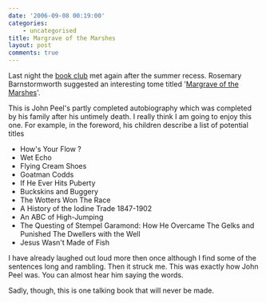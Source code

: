 ```yaml
---
date: '2006-09-08 00:19:00'
categories:
    - uncategorised
title: Margrave of the Marshes
layout: post
comments: true
---
```


Last night the [book
club](http://www.nbrightside.com/blog/2006/04/19/book-club/) met again
after the summer recess. Rosemary Barnstormworth suggested an
interesting tome titled '[Margrave of the
Marshes](http://www.amazon.co.uk/Margrave-Marshes-John-Peel/dp/0552551198/sr=8-1/qid=1157649295/ref=pd_ka_1/026-8111829-2918848?ie=UTF8&s=gateway)'.

This is John Peel's partly completed autobiography which was completed
by his family after his untimely death. I really think I am going to
enjoy this one. For example, in the foreword, his children describe a
list of potential titles

-   How's Your Flow ?
-   Wet Echo
-   Flying Cream Shoes
-   Goatman Codds
-   If He Ever Hits Puberty
-   Buckskins and Buggery
-   The Wotters Won The Race
-   A History of the Iodine Trade 1847-1902
-   An ABC of High-Jumping
-   The Questing of Stempel Garamond: How He Overcame The Gelks and
    Punished The Dwellers with the Well
-   Jesus Wasn't Made of Fish

I have already laughed out loud more then once although I find some of
the sentences long and rambling. Then it struck me. This was exactly how
John Peel was. You can almost hear him saying the words.

Sadly, though, this is one talking book that will never be made.
